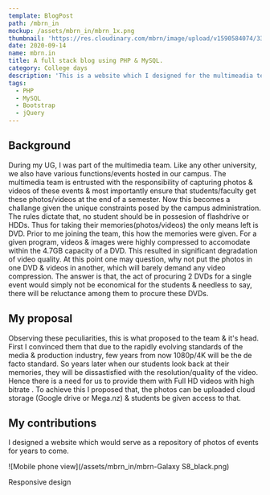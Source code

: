 ```yaml
---
template: BlogPost
path: /mbrn_in
mockup: /assets/mbrn_in/mbrn_1x.png
thumbnail: 'https://res.cloudinary.com/mbrn/image/upload/v1590584074/333_d9aond.jpg'
date: 2020-09-14
name: mbrn.in
title: A full stack blog using PHP & MySQL.
category: College days
description: 'This is a website which I designed for the multimeadia team of my campus, using Bootstrap, jQuery on the frontend & PHP, MySQL on the backend.'
tags:
  - PHP
  - MySQL
  - Bootstrap
  - jQuery
---
```

## Background
During my UG, I was part of the multimedia team. Like any other university, we also have various functions/events hosted in our campus. The multimedia team is entrusted with the responsibility of capturing photos & videos of these events & most importantly ensure that students/faculty get these photos/videos at the end of a semester. Now this becomes a challange given the unique constraints posed by the campus administration. The rules dictate that, no student should be in possesion of flashdrive or HDDs. Thus for taking their memories(photos/videos) the only means left is DVD. Prior to me joining the team, this how the memories were given. For a given program, videos & images were highly compressed to accomodate within the 4.7GB capacity of a DVD. This resulted in significant degradation of video quality. At this point one may question, why not put the photos in one DVD & videos in another, which will barely demand any video compression. The answer is that, the act of procuring 2 DVDs for a single event would simply not be economical for the students & needless to say, there will be reluctance among them to procure these DVDs.
## My proposal
Observing these peculiarities, this is what proposed to the team & it's head. First I convinced them that due to the rapidly evolving standards of the media & production industry, few years from now 1080p/4K will be the de facto standard. So years later when our students look back at their memories, they will be dissastisfied with the resolution/quality of the video. Hence there is a need for us to provide them with Full HD videos with high bitrate .
To achieve this I proposed that, the photos can be uploaded cloud storage (Google drive or Mega.nz) & students be given access to that. 
## My contributions
I designed a website which would serve as a repository of photos of events for years to come.

![Mobile phone view](/assets/mbrn_in/mbrn-Galaxy S8_black.png)
<figcaption>Responsive design</figcaption>
